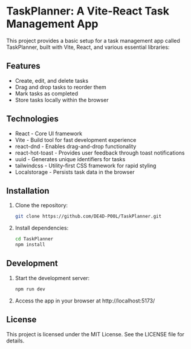# TaskPlanner: A Vite-React Task Management App

This project provides a basic setup for a task management app called TaskPlanner, built with Vite, React, and various essential libraries:

## Features

- Create, edit, and delete tasks
- Drag and drop tasks to reorder them
- Mark tasks as completed
- Store tasks locally within the browser

## Technologies

- React - Core UI framework
- Vite - Build tool for fast development experience
- react-dnd - Enables drag-and-drop functionality
- react-hot-toast - Provides user feedback through toast notifications
- uuid - Generates unique identifiers for tasks
- tailwindcss - Utility-first CSS framework for rapid styling
- Localstorage - Persists task data in the browser

## Installation

1. Clone the repository:

   ```bash
   git clone https://github.com/DE4D-P00L/TaskPlanner.git

   ```

2. Install dependencies:
   ```bash
   cd TaskPlanner
   npm install
   ```

## Development

1. Start the development server:
   ```bash
   npm run dev
   ```
2. Access the app in your browser at http://localhost:5173/

## License

This project is licensed under the MIT License. See the LICENSE file for details.
